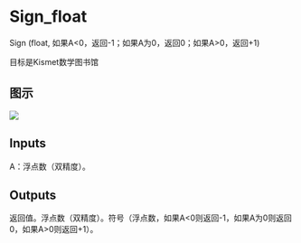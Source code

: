 # Sign_float

Sign (float, 如果A<0，返回-1；如果A为0，返回0；如果A>0，返回+1)

目标是Kismet数学图书馆

## 图示

![]($-20221218-19501923.png)

## Inputs

A：浮点数（双精度）。  

## Outputs

返回值。浮点数（双精度）。符号（浮点数，如果A<0则返回-1，如果A为0则返回0，如果A>0则返回+1）。
